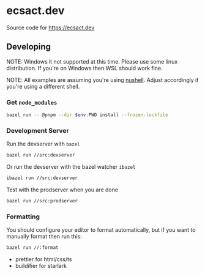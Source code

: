 # ecsact.dev

Source code for <https://ecsact.dev>

## Developing

NOTE: Windows it not supported at this time. Please use some linux distribution. If you're on Windows then WSL should work fine.

NOTE: All examples are assuming you're using [nushell](https://www.nushell.sh/). Adjust accordingly if you're using a different shell.

### Get `node_modules`

```sh
bazel run -- @pnpm --dir $env.PWD install --frozen-lockfile
```

### Development Server

Run the devserver with `bazel`

```sh
bazel run //src:devserver
```

Or run the devserver with the bazel watcher `ibazel`

```sh
ibazel run //src:devserver
```

Test with the prodserver when you are done

```sh
bazel run //src:prodserver
```

### Formatting

You should configure your editor to format automatically, but if you want to manually format then run this:

```sh
bazel run //:format
```

- prettier for html/css/ts
- buildifier for starlark

